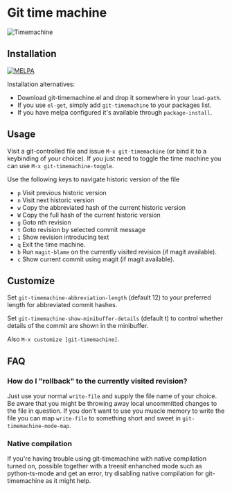 # Git time machine

![Timemachine](timemachine.gif)

## Installation

[![MELPA](http://melpa.org/packages/git-timemachine-badge.svg)](http://melpa.org/#/git-timemachine)

Installation alternatives:

- Download git-timemachine.el and drop it somewhere in your `load-path`.
- If you use `el-get`, simply add `git-timemachine` to your packages list.
- If you have melpa configured it's available through `package-install`.

## Usage

Visit a git-controlled file and issue `M-x git-timemachine` (or bind
it to a keybinding of your choice). If you just need to toggle the
time machine you can use `M-x git-timemachine-toggle`.

Use the following keys to navigate historic version of the file
 - `p` Visit previous historic version
 - `n` Visit next historic version
 - `w` Copy the abbreviated hash of the current historic version
 - `W` Copy the full hash of the current historic version
 - `g` Goto nth revision
 - `t` Goto revision by selected commit message
 - `i` Show revision introducing text
 - `q` Exit the time machine.
 - `b` Run `magit-blame` on the currently visited revision (if magit available).
 - `c` Show current commit using magit (if magit available).

## Customize

Set `git-timemachine-abbreviation-length` (default 12) to your
preferred length for abbreviated commit hashes.

Set `git-timemachine-show-minibuffer-details` (default t) to control
whether details of the commit are shown in the minibuffer.

Also `M-x customize [git-timemachine]`.

## FAQ

### How do I "rollback" to the currently visited revision?

Just use your normal `write-file` and supply the file name of your
choice. Be aware that you might be throwing away local uncommitted
changes to the file in question. If you don't want to use you muscle
memory to write the file you can map `write-file` to something short
and sweet in `git-timemachine-mode-map`.


### Native compilation

If you're having trouble using git-timemachine with native compilation
turned on, possible together with a treesit enhanched mode such as
python-ts-mode and get an error, try disabling native compilation for
git-timemachine as it might help.
